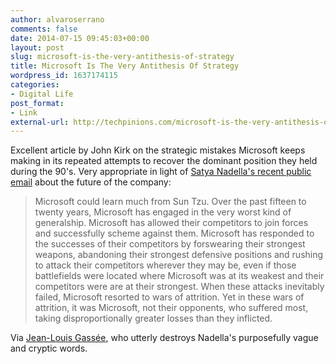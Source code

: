 ```yaml
---
author: alvaroserrano
comments: false
date: 2014-07-15 09:45:03+00:00
layout: post
slug: microsoft-is-the-very-antithesis-of-strategy
title: Microsoft Is The Very Antithesis Of Strategy
wordpress_id: 1637174115
categories:
- Digital Life
post_format:
- Link
external-url: http://techpinions.com/microsoft-is-the-very-antithesis-of-strategy/32303
---
```


Excellent article by John Kirk on the strategic mistakes Microsoft keeps making in its repeated attempts to recover the dominant position they held during the 90's. Very appropriate in light of [Satya Nadella's recent public email](http://www.microsoft.com/en-us/news/ceo/index.html) about the future of the company:



<blockquote>Microsoft could learn much from Sun Tzu. Over the past fifteen to twenty years, Microsoft has engaged in the very worst kind of generalship. Microsoft has allowed their competitors to join forces and successfully scheme against them. Microsoft has responded to the successes of their competitors by forswearing their strongest weapons, abandoning their strongest defensive positions and rushing to attack their competitors wherever they may be, even if those battlefields were located where Microsoft was at its weakest and their competitors were are at their strongest. When these attacks inevitably failed, Microsoft resorted to wars of attrition. Yet in these wars of attrition, it was Microsoft, not their opponents, who suffered most, taking disproportionally greater losses than they inflicted.</blockquote>



Via [Jean-Louis Gassée](http://www.mondaynote.com/2014/07/13/microsofts-new-ceo-needs-an-editor/), who utterly destroys Nadella's purposefully vague and cryptic words.
